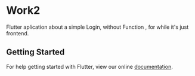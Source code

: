 # Work2


Flutter aplication about a simple Login, without Function , for while it's just frontend.

## Getting Started

For help getting started with Flutter, view our online
[documentation](https://flutter.io/).
